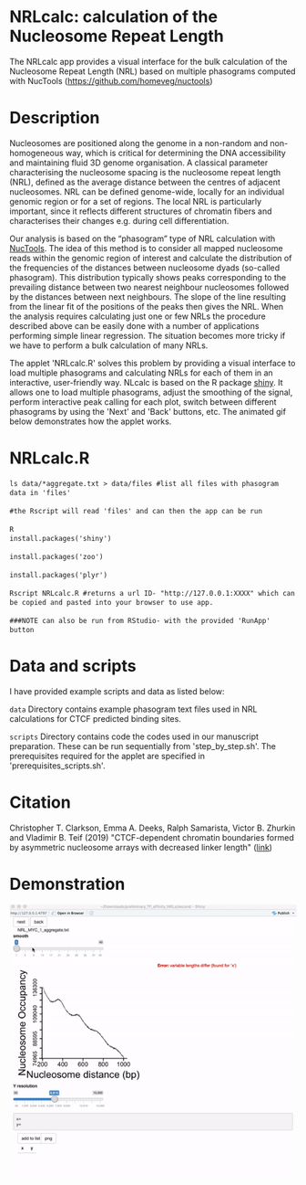 # NRLcalc: calculation of the Nucleosome Repeat Length

The NRLcalc app provides a visual interface for the bulk calculation of the Nucleosome Repeat Length (NRL) based on multiple phasograms computed with NucTools (https://github.com/homeveg/nuctools)

# Description

Nucleosomes are positioned along the genome in a non-random and non-homogeneous way, which is critical for determining the DNA accessibility and maintaining fluid 3D genome organisation. A classical parameter characterising the nucleosome spacing is the nucleosome repeat length (NRL), defined as the average distance between the centres of adjacent nucleosomes. NRL can be defined genome-wide, locally for an individual genomic region or for a set of regions. The local NRL is particularly important, since it reflects different structures of chromatin fibers and characterises their changes e.g. during cell differentiation. 

Our analysis is based on the “phasogram” type of NRL calculation with [NucTools](https://github.com/homeveg/nuctools). The idea of this method is to consider all mapped nucleosome reads within the genomic region of interest and calculate the distribution of the frequencies of the distances between nucleosome dyads (so-called phasogram). This distribution typically shows peaks corresponding to the prevailing distance between two nearest neighbour nucleosomes followed by the distances between next neighbours. The slope of the line resulting from the linear fit of the positions of the peaks then gives the NRL. When the analysis requires calculating just one or few NRLs the procedure described above can be easily done with a number of applications performing simple linear regression. The situation becomes more tricky if we have to perform a bulk calculation of many NRLs. 

The applet 'NRLcalc.R' solves this problem by providing a visual interface to load multiple phasograms and calculating NRLs for each of them in an interactive, user-friendly way. NLcalc is based on the R package [shiny](https://shiny.rstudio.com). It allows one to load multiple phasograms, adjust the smoothing of the signal, perform interactive peak calling for each plot, switch between different phasograms by using the 'Next' and 'Back' buttons, etc. The animated gif below demonstrates how the applet works.

# NRLcalc.R
```
ls data/*aggregate.txt > data/files #list all files with phasogram data in 'files'

#the Rscript will read 'files' and can then the app can be run

R
install.packages('shiny')

install.packages('zoo')

install.packages('plyr')

Rscript NRLcalc.R #returns a url ID- "http://127.0.0.1:XXXX" which can be copied and pasted into your browser to use app.

###NOTE can also be run from RStudio- with the provided 'RunApp' button
```

# Data and scripts

I have provided example scripts and data as listed below:

`data`
Directory contains example phasogram text files used in NRL calculations for CTCF predicted binding sites.

`scripts`
Directory contains code the codes used in our manuscript preparation. These can be run sequentially from 'step_by_step.sh'. The prerequisites required for the applet are specified in 'prerequisites_scripts.sh'.

# Citation
Christopher T. Clarkson, Emma A. Deeks, Ralph Samarista, Victor B. Zhurkin and Vladimir B. Teif (2019) "CTCF-dependent chromatin boundaries formed by asymmetric nucleosome arrays with decreased linker length" ([link](https://academic.oup.com/nar/article/47/21/11181/5609524)) 

# Demonstration
![](https://github.com/chrisclarkson/pics/blob/master/ezgif.com-video-to-gif-3.gif)
